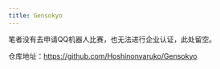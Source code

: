 ```yaml
---
title: Gensokyo
---
```


笔者没有去申请QQ机器人比赛，也无法进行企业认证，此处留空。

仓库地址：https://github.com/Hoshinonyaruko/Gensokyo
